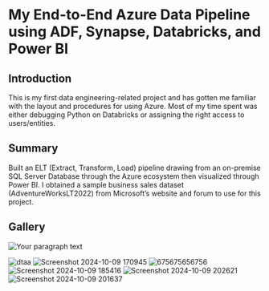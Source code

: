 # My End-to-End Azure Data Pipeline using ADF, Synapse, Databricks, and Power BI

<h2>Introduction</h2>
This is my first data engineering-related project and has gotten me familiar with the layout and procedures for using Azure. Most of my time spent was either debugging Python on Databricks or assigning the right access to users/entities.

<h2>Summary</h2>
Built an ELT (Extract, Transform, Load) pipeline drawing from an on-premise SQL Server Database through the Azure ecosystem then visualized through Power BI. I obtained a sample business sales dataset (AdventureWorksLT2022) from Microsoft’s website and forum to use for this project.
 


<h2>Gallery</h2>

![Your paragraph text](https://github.com/user-attachments/assets/5a0fb2a4-0ffb-43ff-879c-0fe77a265a28)

![dtaa](https://github.com/user-attachments/assets/b966f194-7118-47b2-a023-464c2e373dcc)
![Screenshot 2024-10-09 170945](https://github.com/user-attachments/assets/b87e551b-b7d7-4f8f-b4ad-cd0c74b524da)
![675675656756](https://github.com/user-attachments/assets/98c9e422-b98e-4ea9-8f14-7a64d21d91e0)
![Screenshot 2024-10-09 185416](https://github.com/user-attachments/assets/f597ac94-ea56-44d1-8c89-5de287388d63)
![Screenshot 2024-10-09 202621](https://github.com/user-attachments/assets/39eee5bf-a232-46ff-875c-7193ca619261)
![Screenshot 2024-10-09 201637](https://github.com/user-attachments/assets/c770a3e9-e417-418c-8113-1af0cad1fb82)
<h1></h1>
